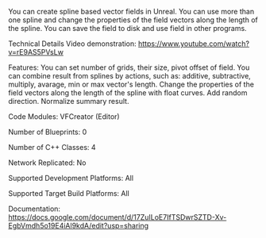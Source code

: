 You can create spline based vector fields in Unreal.
You can use more than one spline and change the properties of the field vectors along the length of the spline.
You can save the field to disk and use field in other programs.

Technical Details
Video demonstration: https://www.youtube.com/watch?v=rE9AS5PVsLw

Features: You can set number of grids, their size, pivot offset of field. You can combine result from splines by actions, such as: additive, subtractive, multiply, avarage, min or max vector's length. Change the properties of the field vectors along the length of the spline with float curves. Add random direction. Normalize summary result.

Code Modules: VFCreator (Editor)

Number of Blueprints: 0

Number of C++ Classes: 4

Network Replicated: No

Supported Development Platforms: All

Supported Target Build Platforms: All

Documentation: https://docs.google.com/document/d/17ZuILoE7IfTSDwrSZTD-Xv-EgbVmdh5o19E4iAl9kdA/edit?usp=sharing
